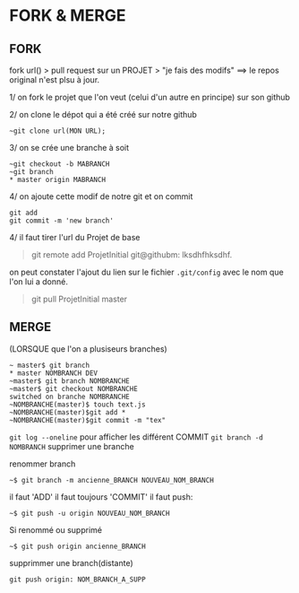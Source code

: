 # FORK & MERGE

FORK
---

fork url() > pull request sur un PROJET > "je fais des modifs"
==> le repos original n'est plsu à jour.


1/ on fork le projet que l'on veut (celui d'un autre en principe) sur son github

2/ on clone le dépot qui a été créé sur notre github
~~~
~git clone url(MON URL);
~~~

3/ on se crée une branche à soit
~~~
~git checkout -b MABRANCH
~git branch
* master origin MABRANCH
~~~
4/ on ajoute cette modif de notre git et on commit
~~~
git add
git commit -m 'new branch'
~~~
4/
il faut tirer l'url du Projet de base

> git remote add ProjetInitial git@githubm: lksdhfhksdhf.

on peut constater l'ajout du lien sur le fichier `.git/config` avec le nom que
l'on lui a donné.

> git pull ProjetInitial master


MERGE
---

(LORSQUE que l'on a plusiseurs branches)
~~~
~ master$ git branch
* master NOMBRANCH DEV
~master$ git branch NOMBRANCHE
~master$ git checkout NOMBRANCHE
switched on branche NOMBRANCHE
~NOMBRANCHE(master)$ touch text.js
~NOMBRANCHE(master)$git add *
~NOMBRANCHE(master)$git commit -m "tex"

~~~
`git log --oneline` pour afficher les différent COMMIT
`git branch -d NOMBRANCH` supprimer une branche


renommer branch
~~~
~$ git branch -m ancienne_BRANCH NOUVEAU_NOM_BRANCH
~~~
il faut 'ADD'
il faut toujours 'COMMIT'
il faut push:

~~~
~$ git push -u origin NOUVEAU_NOM_BRANCH
~~~

Si renommé ou supprimé
~~~
~$ git push origin ancienne_BRANCH
~~~



supprimmer une branch(distante)
~~~
git push origin: NOM_BRANCH_A_SUPP
~~~
